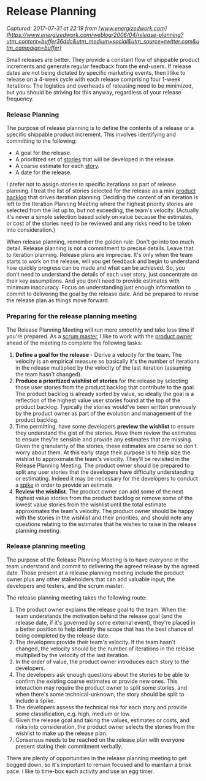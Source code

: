 # Release Planning

_Captured: 2017-07-31 at 22:19 from [www.energizedwork.com](https://www.energizedwork.com/weblog/2006/04/release-planning?utm_content=buffer36ddc&utm_medium=social&utm_source=twitter.com&utm_campaign=buffer)_

Small releases are better. They provide a constant flow of shippable product increments and generate regular feedback from the end-users. If release dates are not being dictated by specific marketing events, then I like to release on a 4-week cycle with each release comprising four 1-week iterations. The logistics and overheads of releasing need to be minimized, but you should be striving for this anyway, regardless of your release  
frequency.

### Release Planning

The purpose of release planning is to define the contents of a release or a specific shippable product increment. This involves identifying and committing to the following:

  * A goal for the release.
  * A prioritized set of [stories](http://www.energizedwork.com/weblog/2006/02/user-stories-part-1-what-is-user-story.html) that will be developed in the release.
  * A coarse estimate for each [story](http://www.energizedwork.com/weblog/2006/02/user-stories-part-1-what-is-user-story.html).
  * A date for the release.

I prefer not to assign stories to specific iterations as part of release planning. I treat the list of stories selected for the release as a mini [product backlog](http://www.energizedwork.com/weblog/2006/01/look-after-your-product-backlog.html) that drives iteration planning. Deciding the content of an iteration is left to the Iteration Planning Meeting where the highest priority stories are selected from the list up to, but not exceeding, the team's velocity. (Actually it's never a simple selection based solely on value because the estimates, or cost of the stories need to be reviewed and any risks need to be taken into consideration.)

When release planning, remember the golden rule: Don't go into too much detail. Release planning is not a commitment to precise details. Leave that  
to iteration planning. Release plans are imprecise. It's only when the team starts to work on the release, will you get feedback and begin to understand how quickly progress can be made and what can be achieved. So, you don't need to understand the details of each user story, just concentrate on their key assumptions. And you don't need to provide estimates with minimum inaccuracy. Focus on understanding just enough information to commit to delivering the goal by the release date. And be prepared to revise the release plan as things move forward.

### Preparing for the release planning meeting

The Release Planning Meeting will run more smoothly and take less time if you're prepared. As a [scrum master](http://web.archive.org/web/20121102063213/http://www.energizedwork.com/weblog/2005/12/your-scrum-team-needs-you.html), I like to work with the [product owner](http://web.archive.org/web/20121102063213/http://www.energizedwork.com/weblog/2005/08/being-effective-onsite-customer-or.html) ahead of the meeting to complete the following tasks:

  1. **Define a goal for the release** - Derive a velocity for the team. The velocity is an empirical measure so basically it's the number of iterations in the release multiplied by the velocity of the last iteration (assuming the team hasn't changed).
  2. **Produce a prioritized wishlist of stories** for the release by selecting those user stories from the product backlog that contribute to the goal. The product backlog is already sorted by value, so ideally the goal is a reflection of the highest value user stories found at the top of the product backlog. Typically the stories would've been written previously by the product owner as part of the evolution and management of the product backlog.
  3. Time permitting, have some developers **preview the wishlist** to ensure they understand the gist of the stories. Have them review the estimates to ensure they're sensible and provide any estimates that are missing. Given the granularity of the stories, these estimates are coarse so don't worry about them. At this early stage their purpose is to help size the wishlist to approximate the team's velocity. They'll be revisited in the Release Planning Meeting. The product owner should be prepared to split any user stories that the developers have difficulty understanding or estimating. Indeed it may be necessary for the developers to conduct a [spike](http://web.archive.org/web/20121102063213/http://www.think-box.co.uk/blog/2006/02/user-stories-part-3-using-spikes-to.html) in order to provide an estimate.
  4. **Review the wishlist**. The product owner can add some of the next highest value stories from the product backlog or remove some of the lowest value stories from the wishlist until the total estimate approximates the team's velocity. The product owner should be happy with the stories in the wishlist and their priorities, and should note any questions relating to the estimates that he wishes to raise in the release planning meeting.

### Release planning meeting

The purpose of the Release Planning Meeting is to have everyone in the team understand and commit to delivering the agreed release by the agreed date. Those present at a release planning meeting include the product owner plus any other stakeholders that can add valuable input, the developers and testers, and the scrum master.

The release planning meeting takes the following route:

  1. The product owner explains the release goal to the team. When the team understands the motivation behind the release goal (and the release date, if it's governed by some external event), they're placed in a better position to help identify the scope that has the best chance of being completed by the release date.
  2. The developers provide their team's velocity. If the team hasn't changed, the velocity should be the number of iterations in the release multiplied by the velocity of the last iteration.
  3. In the order of value, the product owner introduces each story to the developers.
  4. The developers ask enough questions about the stories to be able to confirm the existing coarse estimates or provide new ones. This interaction may require the product owner to split some stories, and when there's some technical-unknown, the story should be split to include a spike.
  5. The developers assess the technical risk for each story and provide some classification, e.g. high, medium or low.
  6. Given the release goal and taking the values, estimates or costs, and risks into consideration, the product owner selects the stories from the wishlist to make up the release plan.
  7. Consensus needs to be reached on the release plan with everyone present stating their commitment verbally.

There are plenty of opportunities in the release planning meeting to get bogged down, so it's important to remain focused and to maintain a brisk pace. I like to time-box each activity and use an egg timer.
